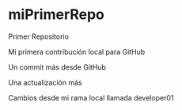 # miPrimerRepo

Primer Repositorio

Mi primera contribución local para GitHub

Un commit más desde GitHub

Una actualización más

Cambios desde mi rama local llamada developer01
